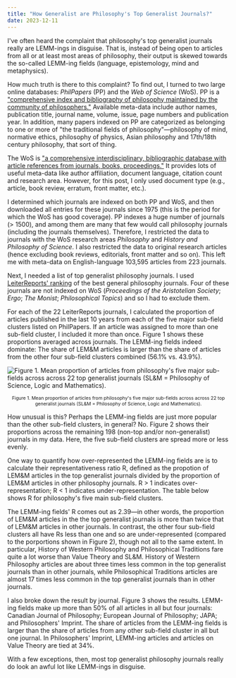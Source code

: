```yaml
---
title: "How Generalist are Philosophy's Top Generalist Journals?"
date: 2023-12-11
---
```


I've often heard the complaint that philosophy's top generalist journals really are LEMM-ings in disguise. That is, instead of being open to articles from all or at least most areas of philosophy, their output is skewed towards the so-called LEMM-ing fields (language, epistemology, mind and metaphysics).

How much truth is there to this complaint? To find out, I turned to two large online databases: *PhilPapers* (PP) and the *Web of Science* (WoS). PP is a ["comprehensive index and bibliography of philosophy maintained by the community of philosophers."](https://philpapers.org/) Available meta-data include author names, publication title, journal name, volume, issue, page numbers and publication year. In addition, many papers indexed on PP are categorized as belonging to one or more of "the traditional fields of philosophy"—philosophy of mind, normative ethics, philosophy of physics, Asian philosophy and 17th/18th century philosophy, that sort of thing.

The WoS is ["a comprehensive interdisciplinary, bibliographic database with article references from journals, books, proceedings."](https://library.ethz.ch/en/locations-and-media/media-types/databases-standards-patents/web-of-science-core-collection.html) It provides lots of useful meta-data like author affiliation, document language, citation count and research area. However, for this post, I only used document type (e.g., article, book review, erratum, front matter, etc.).

I determined which journals are indexed on both PP and WoS, and then downloaded all entries for these journals since 1975 (this is the period for which the WoS has good coverage). PP indexes a huge number of journals (> 1500), and among them are many that few would call philosophy journals (including the journals themselves). Therefore, I restricted the data to journals with the WoS research areas *Philosophy* and *History and Philosophy of Science*. I also restricted the data to original research articles (hence excluding book reviews, editorials, front matter and so on). This left me with meta-data on English-language 103,595 articles from 223 journals.

Next, I needed a list of top generalist philosophy journals. I used [LeiterReports' ranking](https://leiterreports.typepad.com/blog/2022/07/best-general-philosophy-journals-2022.html) of the best general philosophy journals. Four of these journals are not indexed on WoS (*Proceedings of the Aristotelian Society*; *Ergo*; *The Monist*; *Philosophical Topics*) and so I had to exclude them.

For each of the 22 LeiterReports journals, I calculated the proportion of articles published in the last 10 years from each of the five major sub-field clusters listed on PhilPapers. If an article was assigned to more than one sub-field cluster, I included it more than once. Figure 1 shows these proportions averaged across journals. The LEMM-ing fields indeed dominate: The share of LEM&M articles is larger than the share of articles from the other four sub-field clusters combined (56.1% vs. 43.9%).

![Figure 1. Mean proportion of articles from philosophy's five major sub-fields across across 22 top generalist journals (SL&M = Philosophy of Science, Logic and Mathematics).](https://raw.githubusercontent.com/prehren/something-of-crunch/71c6d36bf8de523c44411387ea3607a661e1ce1b/assets/images/2023-12-11/fig1.png)

<p style="text-align:center; font-size: 0.75em;">Figure 1. Mean proportion of articles from philosophy's five major sub-fields across across 22 top generalist journals (SL&M = Philosophy of Science, Logic and Mathematics).</p>

How unusual is this? Perhaps the LEMM-ing fields are just more popular than the other sub-field clusters, in general? No. Figure 2 shows their proportions across the remaining 198 (non-top and/or non-generalist) journals in my data. Here, the five sub-field clusters are spread more or less evenly.

One way to quantify how over-represented the LEMM-ing fields are is to calculate their representativeness ratio R, defined as the propotion of LEM&M articles in the top generalist journals divided by the proportion of LEM&M articles in other philosophy journals. R > 1 indicates over-representation; R < 1 indicates under-representation. The table below shows R for philosophy's five main sub-field clusters.

The LEMM-ing fields' R comes out as 2.39—in other words, the proportion of LEM&M articles in the the top generalist journals is more than twice that of LEM&M articles in other journals. In contrast, the other four sub-field clusters all have Rs less than one and so are under-represented (compared to the porportions shown in Figure 2), though not all to the same extent. In particular, History of Western Philosophy and Philosophical Traditions fare quite a lot worse than Value Theory and SL&M. History of Western Philosophy articles are about three times less common in the top generalist journals than in other journals, while Philosophical Traditions articles are almost 17 times less common in the top generalist journals than in other journals.

I also broke down the result by journal. Figure 3 shows the results. LEMM-ing fields make up more than 50% of all articles in all but four journals: Canadian Journal of Philosophy; European Journal of Philosophy; JAPA; and Philosophers' Imprint. The share of articles from the LEMM-ing fields is larger than the share of articles from any other sub-field cluster in all but one journal. In Philosophers' Imprint, LEMM-ing articles and articles on Value Theory are tied at 34%.

With a few exceptions, then, most top generalist philosophy journals really do look an awful lot like LEMM-ings in disguise.
